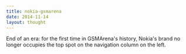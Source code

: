 ```yaml
---
title: nokia-gsmarena
date: 2014-11-14
layout: thought
---
```

End of an era: for the first time in GSMArena's history, Nokia's brand no longer occupies the top spot on the navigation column on the left.